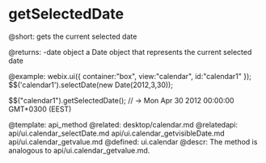 getSelectedDate
=============



@short:
	gets the current selected date


@returns:
-date	object   a Date object that represents the current selected date
	

@example:
webix.ui({
	container:"box",
	view:"calendar",
    id:"calendar1"
});
$$('calendar1').selectDate(new Date(2012,3,30));

$$("calendar1").getSelectedDate(); // -> Mon Apr 30 2012 00:00:00 GMT+0300 (EEST)

@template:	api_method
@related: 
	desktop/calendar.md
@relatedapi:
	api/ui.calendar_selectDate.md
    api/ui.calendar_getvisibleDate.md
    api/ui.calendar_getvalue.md
@defined:	ui.calendar	
@descr:
The method is analogous to api/ui.calendar_getvalue.md.

